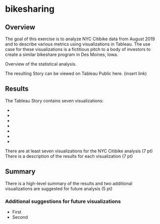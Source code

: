 # bikesharing

## Overview

The goal of this exercise is to analyze NYC Citibike data from August 2019 and to describe various metrics using visualizations in Tableau. The use case for these visualizations is a fictitious pitch to a body of investors to create a similar bikeshare program in Des Moines, Iowa.

Overview of the statistical analysis.



The resulting Story can be viewed on Tableau Public here. (insert link)


## Results

The Tableau Story contains seven visualizations:

*
*
*
*
*
*
*

There are at least seven visualizations for the NYC Citibike analysis (7 pt)
There is a description of the results for each visualization (7 pt)

## Summary

There is a high-level summary of the results and two additional visualizations are suggested for future analysis (5 pt)

### Additional suggestions for future visualizations

* First
* Second
